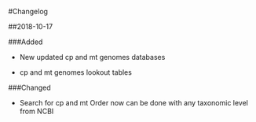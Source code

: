 #Changelog

##2018-10-17

###Added
- New updated cp and mt genomes databases

- cp and mt genomes lookout tables

###Changed
- Search for cp and mt Order now can be done with any taxonomic level from NCBI

 